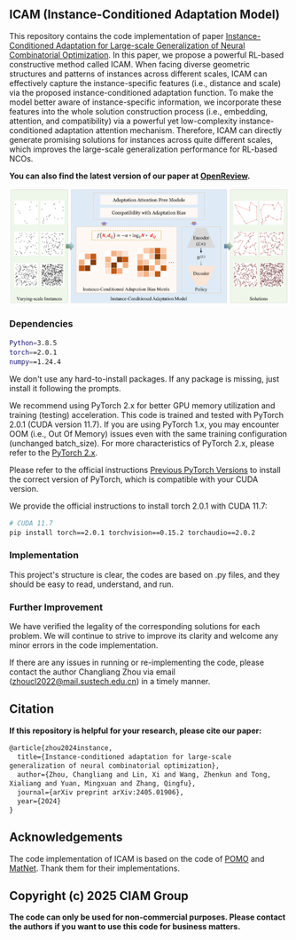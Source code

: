 ## ICAM (Instance-Conditioned Adaptation Model)


This repository contains the code implementation of paper [Instance-Conditioned Adaptation for Large-scale Generalization of Neural Combinatorial Optimization](https://arxiv.org/abs/2405.01906). In this paper, we propose a powerful RL-based constructive method called ICAM. When facing diverse geometric structures and patterns of instances across different scales, ICAM can effectively capture the instance-specific features (i.e., distance and scale) via the proposed instance-conditioned adaptation function. To make the model better aware of instance-specific information, we incorporate these features into the whole solution construction process (i.e., embedding, attention, and compatibility) via a powerful yet low-complexity instance-conditioned adaptation attention mechanism. Therefore, ICAM can directly generate promising solutions for instances across quite different scales, which improves the large-scale generalization performance for RL-based NCOs.

**You can also find the latest version of our paper at [OpenReview](https://openreview.net/forum?id=gyTkfVYL45).**

![ICAM](ICAM.png)

### Dependencies
```bash
Python=3.8.5
torch==2.0.1
numpy==1.24.4
```
We don't use any hard-to-install packages. If any package is missing, just install it following the prompts.

We recommend using PyTorch 2.x for better GPU memory utilization and training (testing) acceleration. This code is trained and tested with PyTorch 2.0.1 (CUDA version 11.7). If you are using PyTorch 1.x, you may encounter OOM (i.e., Out Of Memory) issues even with the same training configuration (unchanged batch_size). For more characteristics of PyTorch 2.x, please refer to the [PyTorch 2.x](https://pytorch.org/get-started/pytorch-2.0/).

Please refer to the official instructions [Previous PyTorch Versions](https://pytorch.org/get-started/previous-versions/) to install the correct version of PyTorch, which is compatible with your CUDA version.

We provide the official instructions to install torch 2.0.1 with CUDA 11.7:
```bash
# CUDA 11.7
pip install torch==2.0.1 torchvision==0.15.2 torchaudio==2.0.2
```
### Implementation

This project's structure is clear, the codes are based on .py files, and they should be easy to read, understand, and run.

### Further Improvement

We have verified the legality of the corresponding solutions for each problem. We will continue to strive to improve its clarity and welcome any minor errors in the code implementation.

If there are any issues in running or re-implementing the code, please contact the author Changliang Zhou via email (zhoucl2022@mail.sustech.edu.cn) in a timely manner. 


## Citation

**If this repository is helpful for your research, please cite our paper:<br />**

```
@article{zhou2024instance,
  title={Instance-conditioned adaptation for large-scale generalization of neural combinatorial optimization},
  author={Zhou, Changliang and Lin, Xi and Wang, Zhenkun and Tong, Xialiang and Yuan, Mingxuan and Zhang, Qingfu},
  journal={arXiv preprint arXiv:2405.01906},
  year={2024}
}
```

## Acknowledgements
The code implementation of ICAM is based on the code of [POMO](https://github.com/yd-kwon/POMO/tree/master/NEW_py_ver) and [MatNet](https://github.com/yd-kwon/MatNet/tree/main/ATSP/ATSP_MatNet).
Thank them for their implementations.


## Copyright (c) 2025 CIAM Group

**The code can only be used for non-commercial purposes. Please contact the authors if you want to use this code for business matters.**
